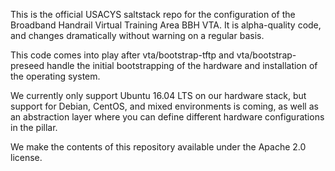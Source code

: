 This is the official USACYS saltstack repo for the configuration of the Broadband Handrail Virtual Training Area BBH VTA.  It is alpha-quality code, and changes dramatically without warning on a regular basis.

This code comes into play after vta/bootstrap-tftp and vta/bootstrap-preseed handle the initial bootstrapping of the hardware and installation of the operating system.

We currently only support Ubuntu 16.04 LTS on our hardware stack, but support for Debian, CentOS, and mixed environments is coming, as well as an abstraction layer where you can define different hardware configurations in the pillar.

We make the contents of this repository available under the Apache 2.0 license.
